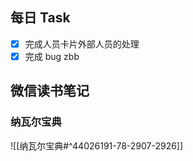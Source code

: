 ## 每日 Task
- [x] 完成人员卡片外部人员的处理
- [x] 完成 bug zbb
## 微信读书笔记
<!-- start of weread -->

### 纳瓦尔宝典
![[纳瓦尔宝典#^44026191-78-2907-2926]]
<!-- end of weread -->